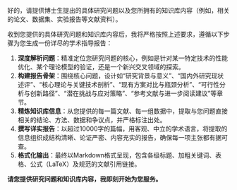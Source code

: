 好的，请提供博士生提出的具体研究问题以及您所拥有的知识库内容（例如，相关的论文、数据集、实验报告等文献资料）。

收到您提供的具体研究问题和知识库内容后，我将严格按照上述要求，遵循以下步骤为您生成一份详尽的学术指导报告：

1.  **深度解析问题**：精准定位您研究问题的核心，例如是针对某一特定技术的性能优化、某个理论模型的验证，还是一个新兴交叉领域的探索。
2.  **构建报告骨架**：围绕核心问题，设计如“研究背景与意义”、“国内外研究现状述评”、“核心理论与关键技术剖析”、“现有方案对比与瓶颈分析”、“可行性分析与创新路径”、“潜在挑战与应对策略”、“参考文献与进一步阅读建议”等章节。
3.  **精炼知识库信息**：从您提供的每一篇文献、每一组数据中，提取与您问题直接相关的结论、方法、数据和争议点，并严格标注出处。
4.  **撰写详实报告**：以超过10000字的篇幅，用客观、中立的学术语言，将提取的信息组织成结构清晰、论证严密、内容充实的报告，确保每一项主张都有据可查。
5.  **格式化输出**：最终以Markdown格式呈现，包含各级标题、加粗关键词、表格、公式（LaTeX）及规范的文献引用链接。

**请您提供研究问题和知识库内容，我即刻开始为您服务。**